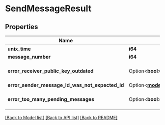 # SendMessageResult

## Properties

Name | Type | Description | Notes
------------ | ------------- | ------------- | -------------
**unix_time** | **i64** |  | 
**message_number** | **i64** |  | 
**error_receiver_public_key_outdated** | Option<**bool**> |  | [optional][default to false]
**error_sender_message_id_was_not_expected_id** | Option<[**models::SenderMessageId**](SenderMessageId.md)> |  | [optional]
**error_too_many_pending_messages** | Option<**bool**> |  | [optional][default to false]

[[Back to Model list]](../README.md#documentation-for-models) [[Back to API list]](../README.md#documentation-for-api-endpoints) [[Back to README]](../README.md)


